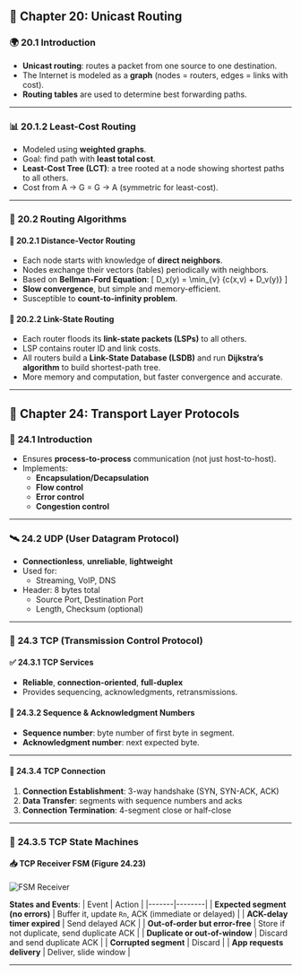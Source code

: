 ## 📘 **Chapter 20: Unicast Routing**

### 🌍 **20.1 Introduction**
- **Unicast routing**: routes a packet from one source to one destination.
- The Internet is modeled as a **graph** (nodes = routers, edges = links with cost).
- **Routing tables** are used to determine best forwarding paths.

---

### 📊 **20.1.2 Least-Cost Routing**
- Modeled using **weighted graphs**.
- Goal: find path with **least total cost**.
- **Least-Cost Tree (LCT)**: a tree rooted at a node showing shortest paths to all others.
- Cost from A → G = G → A (symmetric for least-cost).

---

### 🤖 **20.2 Routing Algorithms**

#### 📌 **20.2.1 Distance-Vector Routing**
- Each node starts with knowledge of **direct neighbors**.
- Nodes exchange their vectors (tables) periodically with neighbors.
- Based on **Bellman-Ford Equation**:
  \[
  D_x(y) = \min_{v} \{c(x,v) + D_v(y)\}
  \]
- **Slow convergence**, but simple and memory-efficient.
- Susceptible to **count-to-infinity problem**.

#### 📌 **20.2.2 Link-State Routing**
- Each router floods its **link-state packets (LSPs)** to all others.
- LSP contains router ID and link costs.
- All routers build a **Link-State Database (LSDB)** and run **Dijkstra’s algorithm** to build shortest-path tree.
- More memory and computation, but faster convergence and accurate.

---

## 📘 **Chapter 24: Transport Layer Protocols**

### 🚧 **24.1 Introduction**
- Ensures **process-to-process** communication (not just host-to-host).
- Implements:
  - **Encapsulation/Decapsulation**
  - **Flow control**
  - **Error control**
  - **Congestion control**

---

### 🛰️ **24.2 UDP (User Datagram Protocol)**
- **Connectionless**, **unreliable**, **lightweight**
- Used for:
  - Streaming, VoIP, DNS
- Header: 8 bytes total
  - Source Port, Destination Port
  - Length, Checksum (optional)

---

### 🔁 **24.3 TCP (Transmission Control Protocol)**

#### ✅ **24.3.1 TCP Services**
- **Reliable**, **connection-oriented**, **full-duplex**
- Provides sequencing, acknowledgments, retransmissions.

#### 🔢 **24.3.2 Sequence & Acknowledgment Numbers**
- **Sequence number**: byte number of first byte in segment.
- **Acknowledgment number**: next expected byte.

---

#### 🧱 **24.3.4 TCP Connection**
1. **Connection Establishment**: 3-way handshake (SYN, SYN-ACK, ACK)
2. **Data Transfer**: segments with sequence numbers and acks
3. **Connection Termination**: 4-segment close or half-close

---

### 🧠 **24.3.5 TCP State Machines**

#### 📥 **TCP Receiver FSM (Figure 24.23)**

![FSM Receiver](attachment)

**States and Events**:
| Event | Action |
|-------|--------|
| **Expected segment (no errors)** | Buffer it, update `Rn`, ACK (immediate or delayed) |
| **ACK-delay timer expired** | Send delayed ACK |
| **Out-of-order but error-free** | Store if not duplicate, send duplicate ACK |
| **Duplicate or out-of-window** | Discard and send duplicate ACK |
| **Corrupted segment** | Discard |
| **App requests delivery** | Deliver, slide window |

---
